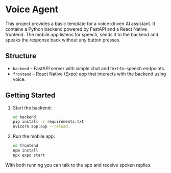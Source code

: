 # Voice Agent

This project provides a basic template for a voice-driven AI assistant.
It contains a Python backend powered by FastAPI and a React Native frontend.
The mobile app listens for speech, sends it to the backend and speaks the
response back without any button presses.

## Structure

- `backend` – FastAPI server with simple chat and text-to-speech endpoints.
- `frontend` – React Native (Expo) app that interacts with the backend using
  voice.

## Getting Started

1. Start the backend:

   ```bash
   cd backend
   pip install -r requirements.txt
   uvicorn app:app --reload
   ```

2. Run the mobile app:

   ```bash
   cd frontend
   npm install
   npx expo start
   ```

With both running you can talk to the app and receive spoken replies.
